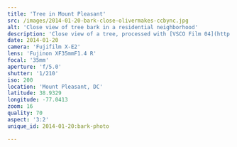 ```yaml
---
title: 'Tree in Mount Pleasant'
src: /images/2014-01-20-bark-close-olivermakes-ccbync.jpg
alt: 'Close view of tree bark in a residential neighborhood'
description: 'Close view of a tree, processed with [VSCO Film 04](http://vsco.co/film) (Kodak E200).'
date: 2014-01-20
camera: 'Fujifilm X-E2'
lens: 'Fujinon XF35mmF1.4 R'
focal: '35mm'
aperture: 'f/5.0'
shutter: '1/210'
iso: 200
location: 'Mount Pleasant, DC'
latitude: 38.9329
longitude: -77.0413
zoom: 16
quality: 70
aspect: '3:2'
unique_id: 2014-01-20:bark-photo

---
```

